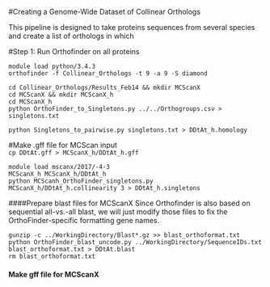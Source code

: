 #Creating a Genome-Wide Dataset of Collinear Orthologs

This pipeline is designed to take proteins sequences from several species and create a list of orthologs in which 

#Step 1: Run Orthofinder on all proteins



```
module load python/3.4.3 
orthofinder -f Collinear_Orthologs -t 9 -a 9 -S diamond
```

```
cd Collinear_Orthologs/Results_Feb14 && mkdir MCScanX
cd MCScanX && mkdir MCScanX_h
cd MCScanX_h
python OrthoFinder_to_Singletons.py ../../Orthogroups.csv > singletons.txt
```

`python Singletons_to_pairwise.py singletons.txt > DDtAt_h.homology`

\#Make .gff file for MCScan input    
`cp DDtAt.gff > MCScanX_h/DDtAt_h.gff`

```
module load mscanx/2017/-4-3
MCScanX_h MCScanX_h/DDtAt_h
python MCScanh_OrthoFinder_singletons.py MCScanX_h/DDtAt_h.collinearity 3 > DDtAt_h.singletons
```
####Prepare blast files for MCScanX
Since Orthofinder is also based on sequential all-vs.-all blast, we will just modify those files to fix the OrthoFinder-specific formatting gene names.    

```    
gunzip -c ../WorkingDirectory/Blast*.gz >> blast_orthoformat.txt
python OrthoFinder_blast_uncode.py ../WorkingDirectory/SequenceIDs.txt blast_orthoformat.txt > DDtAt.blast  
rm blast_orthoformat.txt  
```

#### Make gff file for MCScanX
